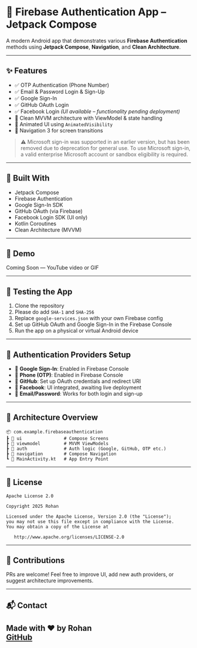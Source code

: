 # 🔐 Firebase Authentication App – Jetpack Compose

A modern Android app that demonstrates various **Firebase Authentication** methods using **Jetpack Compose**, **Navigation**, and **Clean Architecture**.

---

## ✨ Features

- ✅ OTP Authentication (Phone Number)
- ✅ Email & Password Login & Sign-Up
- ✅ Google Sign-In
- ✅ GitHub OAuth Login
- ✅ Facebook Login *(UI available – functionality pending deployment)*
- 🧼 Clean MVVM architecture with ViewModel & state handling
- 🎯 Animated UI using `AnimatedVisibility`
- 🧭 Navigation 3 for screen transitions

> ⚠️ Microsoft sign-in was supported in an earlier version, but has been removed due to deprecation for general use. To use Microsoft sign-in, a valid enterprise Microsoft account or sandbox eligibility is required.

---

## 🚀 Built With

- Jetpack Compose
- Firebase Authentication
- Google Sign-In SDK
- GitHub OAuth (via Firebase)
- Facebook Login SDK (UI only)
- Kotlin Coroutines
- Clean Architecture (MVVM)

---

## 📸 Demo

Coming Soon — YouTube video or GIF

---

## 🧪 Testing the App

1. Clone the repository
2. Please do add `SHA-1` and `SHA-256`
3. Replace `google-services.json` with your own Firebase config
4. Set up GitHub OAuth and Google Sign-In in the Firebase Console
5. Run the app on a physical or virtual Android device

---

## 🔐 Authentication Providers Setup

- 🔸 **Google Sign-In**: Enabled in Firebase Console  
- 🔸 **Phone (OTP)**: Enabled in Firebase Console  
- 🔸 **GitHub**: Set up OAuth credentials and redirect URI  
- 🔸 **Facebook**: UI integrated, awaiting live deployment  
- 🔸 **Email/Password**: Works for both login and sign-up  

---

## 🧠 Architecture Overview

```
📦 com.example.firebaseauthentication  
┣ 📁 ui                # Compose Screens  
┣ 📁 viewmodel         # MVVM ViewModels  
┣ 📁 auth              # Auth logic (Google, GitHub, OTP etc.)  
┣ 📁 navigation        # Compose Navigation  
┗ 📜 MainActivity.kt   # App Entry Point  
```

---

## 📄 License

```
Apache License 2.0

Copyright 2025 Rohan

Licensed under the Apache License, Version 2.0 (the "License");
you may not use this file except in compliance with the License.
You may obtain a copy of the License at

   http://www.apache.org/licenses/LICENSE-2.0
```

---

## 🤝 Contributions

PRs are welcome! Feel free to improve UI, add new auth providers, or suggest architecture improvements.

---

## 📬 Contact

Made with ❤️ by Rohan  
[GitHub](https://github.com/your-github-username)
---
